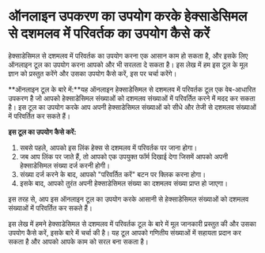 ऑनलाइन उपकरण का उपयोग करके हेक्साडेसिमल से दशमलव में परिवर्तक का उपयोग कैसे करें
================================================================================

हेक्साडेसिमल से दशमलव में परिवर्तक का उपयोग करना एक आसान काम हो सकता है, और इसके लिए ऑनलाइन टूल का उपयोग करना आपको और भी सरलता दे सकता है। इस लेख में हम इस टूल के मूल ज्ञान को प्रस्तुत करेंगे और उसका उपयोग कैसे करें, इस पर चर्चा करेंगे।

**ऑनलाइन टूल के बारे में:**यह ऑनलाइन हेक्साडेसिमल से दशमलव में परिवर्तक टूल एक वेब-आधारित उपकरण है जो आपको हेक्साडेसिमल संख्याओं को दशमलव संख्याओं में परिवर्तित करने में मदद कर सकता है। इस टूल का उपयोग करके आप अपनी हेक्साडेसिमल संख्याओं को सीधे और तेजी से दशमलव संख्याओं में परिवर्तित कर सकते हैं।

**इस टूल का उपयोग कैसे करें:**

1. सबसे पहले, आपको इस लिंक हेक्स से दशमलव में परिवर्तक पर जाना होगा।
2. जब आप लिंक पर जाते हैं, तो आपको एक उपयुक्त फॉर्म दिखाई देगा जिसमें आपको अपनी हेक्साडेसिमल संख्या दर्ज करनी होगी।
3. संख्या दर्ज करने के बाद, आपको "परिवर्तित करें" बटन पर क्लिक करना होगा।
4. इसके बाद, आपको तुरंत अपनी हेक्साडेसिमल संख्या का दशमलव संख्या प्राप्त हो जाएगा।

इस तरह से, आप इस ऑनलाइन टूल का उपयोग करके आसानी से हेक्साडेसिमल संख्याओं को दशमलव संख्याओं में परिवर्तित कर सकते हैं।

इस लेख में हमने हेक्साडेसिमल से दशमलव में परिवर्तक टूल के बारे में मूल जानकारी प्रस्तुत की और उसका उपयोग कैसे करें, इसके बारे में चर्चा की है। यह टूल आपको गणितीय संख्याओं में सहायता प्रदान कर सकता है और आपको आपके काम को सरल बना सकता है।